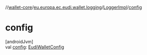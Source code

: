 //[wallet-core](../../../index.md)/[eu.europa.ec.eudi.wallet.logging](../index.md)/[LoggerImpl](index.md)/[config](config.md)

# config

[androidJvm]\
val [config](config.md): [EudiWalletConfig](../../eu.europa.ec.eudi.wallet/-eudi-wallet-config/index.md)

